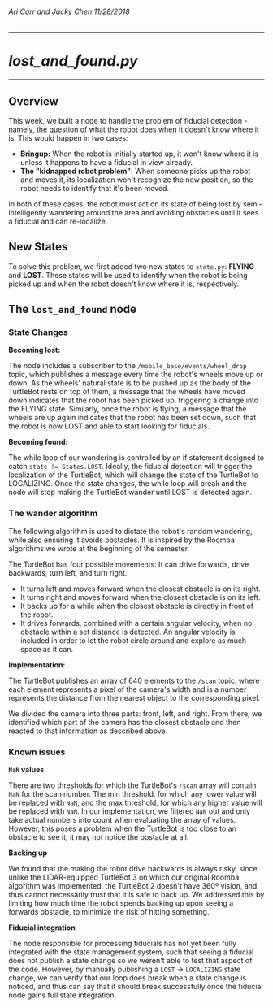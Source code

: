 ###### _Ari Carr and Jacky Chen 11/28/2018_

---
# *lost\_and\_found.py*
---

## Overview

This week, we built a node to handle the problem of fiducial detection - namely, the question of what the robot does when it doesn't know where it is. This would happen in two cases:

* **Bringup:** When the robot is initially started up, it won't know where it is unless it happens to have a fiducial in view already.
* **The "kidnapped robot problem":** When someone picks up the robot and moves it, its localization won't recognize the new position, so the robot needs to identify that it's been moved.

In both of these cases, the robot must act on its state of being lost by semi-intelligently wandering around the area and avoiding obstacles until it sees a fiducial and can re-localize.

## New States

To solve this problem, we first added two new states to `state.py`: **FLYING** and **LOST**. These states will be used to identify when the robot is being picked up and when the robot doesn't know where it is, respectively.

## The `lost_and_found` node

### State Changes

**Becoming lost:**

The node includes a subscriber to the `/mobile_base/events/wheel_drop` topic, which publishes a message every time the robot's wheels move up or down. As the wheels' natural state is to be pushed up as the body of the TurtleBot rests on top of them, a message that the wheels have moved down indicates that the robot has been picked up, triggering a change into the FLYING state. Similarly, once the robot is flying, a message that the wheels are up again indicates that the robot has been set down, such that the robot is now LOST and able to start looking for fiducials.

**Becoming found:**

The while loop of our wandering is controlled by an if statement designed to catch `state != States.LOST`. Ideally, the fiducial detection will trigger the localization of the TurtleBot, which will change the state of the 
TurtleBot to LOCALIZING. Once the state changes, the while loop will break and the node will stop making the TurtleBot wander until LOST is detected again. 

### The wander algorithm

The following algorithm is used to dictate the robot's random wandering, while also ensuring it avoids obstacles. It is inspired by the Roomba algorithms we wrote at the beginning of the semester.

The TurtleBot has four possible movements: It can drive forwards, drive backwards, turn left, and turn right. 

* It turns left and moves forward when the closest obstacle is on its right.
* It turns right and moves forward when the closest obstacle is on its left.
* It backs up for a while when the closest obstacle is directly in front of the robot.
* It drives forwards, combined with a certain angular velocity, when no obstacle within a set distance is detected. An angular velocity is included in order to let the robot circle around and explore as much space as it can.

**Implementation:**

The TurtleBot publishes an array of  640 elements to the `/scan` topic, where each element represents a pixel of the camera's width and is a number represents the distance from the nearest object to the corresponding pixel.

We divided the camera into three parts: front, left, and right. From there, we identified which part of the camera has the closest obstacle and then reacted to that information as described above.

### Known issues

**`NaN` values**

There are two thresholds for which the TurtleBot's `/scan` array will contain `NaN` for the scan number. The min threshold, for which any lower value will be replaced with `NaN`, and the max threshold, for which any higher value will be replaced with `NaN`. In our implementation, we filtered `NaN` out and only take actual numbers into count when evaluating the array of values. However, this poses a problem when the TurtleBot is too close to an obstacle to see it; it may not notice the obstacle at all.

**Backing up**

We found that the making the robot drive backwards is always risky, since unlike the LIDAR-equipped TurtleBot 3 on which our original Roomba algorithm was implemented, the TurtleBot 2 doesn't have 360º vision, and thus cannot necessarily trust that it is safe to back up. We addressed this by limiting how much time the robot spends backing up upon seeing a forwards obstacle, to minimize the risk of hitting something.

**Fiducial integration**

The node responsible for processing fiducials has not yet been fully integrated with the state management system, such that seeing a fiducial does not publish a state change so we weren't able to test that aspect of the code. However, by manually publishing a `LOST` -> `LOCALIZING` state change, we can verify that our loop does break when a state change is noticed, and thus can say that it should break successfully once the fiducial node gains full state integration.